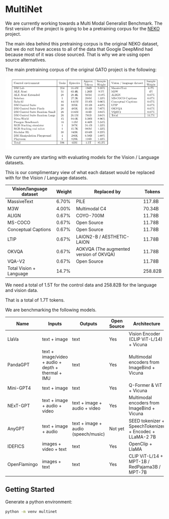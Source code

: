# MultiNet

We are currently working towards a Multi Modal Generalist Benchmark. The first
version of the project is going to be a pretraining corpus for the
[NEKO](https://github.com/ManifoldRG/Neko) project.


The main idea behind this pretraining corpus is the original NEKO dataset, but
we do not have access to all of the data that Google DeepMind had because most
of it was close sourced. That is why we are using open source alternatives.

The main pretraining corpus of the original GATO project is the following:

![The original gato corpus](./assets/gato_corpus.png)

We currently are starting with evaluating models for the Vision / Language datasets.

This is our complimentary view of what each dataset would be replaced with for the Vision / Language datasets.

| Vision/language dataset | Weight | Replaced by                            | Tokens  |
| ----------------------- | ------ | ---------------------------------------|---------|
| MassiveText             | 6.70%  | PILE                                   | 117.8B  |
| M3W                     | 4.00%  | Multimodal C4                          | 70.34B  |
| ALIGN                   | 0.67%  | COYO-700M                              | 11.78B  |
| MS-COCO                 | 0.67%  | Open Source                            | 11.78B  |
| Conceptual Captions     | 0.67%  | Open Source                            | 11.78B  |
| LTIP                    | 0.67%  | LAION2-B / AESTHETIC-LAION             | 11.78B  |
| OKVQA                   | 0.67%  | AOKVQA (The augmented version of OKVQA)| 11.78B  |
| VQA-V2                  | 0.67%  | Open Source                            | 11.78B  |
| Total Vision + Language | 14.7%  |                                        | 258.82B |

We need a total of 1.5T for the control data and 258.82B for the language and vision data.

That is a total of 1.7T tokens.

We are benchmarking the following models.


| Name         | Inputs                                             | Outputs                             | Open Source | Architecture                                              | 
| ------------ | -------------------------------------------------- | ----------------------------------- | ----------- | ----------------------------------------------------------| 
| LlaVa        | text + image                                       | text                                | Yes         | Vision Encoder (CLIP ViT-L/14) + Vicuna                   | 
| PandaGPT     | text + image/video + audio + depth + thermal + IMU | text                                | Yes         | Multimodal encoders from ImageBind + Vicuna               | 
| Mini-GPT4    | text + image                                       | text                                | Yes         | Q-Former & ViT + Vicuna                                   | 
| NExT-GPT     | text + image + audio + video                       | text + image + audio + video        | Yes         | Multimodal encoders from ImageBind + Vicuna               | 
| AnyGPT       | text + image + audio                               | text + image + audio (speech/music) | Not yet     | SEED tokenizer + SpeechTokenizer + Encodec + LLaMA-2 7B   | 
| IDEFICS      | images + video + text                              | text                                | Yes         | OpenClip + LlaMA                                          | 
| OpenFlamingo | images + text                                      | text                                | Yes         | CLIP ViT-L/14 + MPT-1B / RedPajama3B / MPT-7B             | 



## Getting Started

Generate a python environment:

```bash
python -m venv multinet
```
